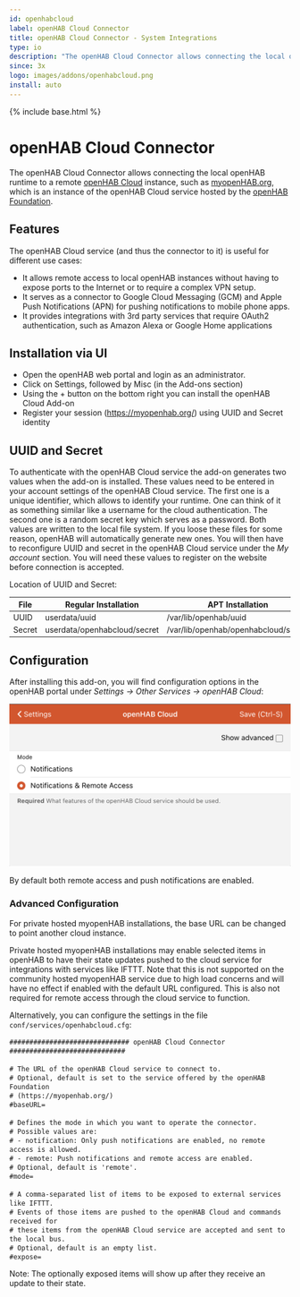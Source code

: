 ```yaml
---
id: openhabcloud
label: openHAB Cloud Connector
title: openHAB Cloud Connector - System Integrations
type: io
description: "The openHAB Cloud Connector allows connecting the local openHAB runtime to a remote [openHAB Cloud](https://github.com/openhab/openhab-cloud/blob/master/README.md) instance, such as [myopenHAB.org](https://www.myopenHAB.org), which is an instance of the"
since: 3x
logo: images/addons/openhabcloud.png
install: auto
---
```


<!-- Attention authors: Do not edit directly. Please add your changes to the appropriate source repository -->

{% include base.html %}

# openHAB Cloud Connector

The openHAB Cloud Connector allows connecting the local openHAB runtime to a remote [openHAB Cloud](https://github.com/openhab/openhab-cloud/blob/master/README.md) instance, such as [myopenHAB.org](https://www.myopenHAB.org), which is an instance of the
openHAB Cloud service hosted by the [openHAB Foundation](https://www.openhabfoundation.org/).

## Features

The openHAB Cloud service (and thus the connector to it) is useful for different use cases:

* It allows remote access to local openHAB instances without having to expose ports to the Internet or to require a complex VPN setup.
* It serves as a connector to Google Cloud Messaging (GCM) and Apple Push Notifications (APN) for pushing notifications to mobile phone apps.
* It provides integrations with 3rd party services that require OAuth2 authentication, such as Amazon Alexa or Google Home applications 

## Installation via UI

* Open the openHAB web portal and login as an administrator.
* Click on Settings, followed by Misc (in the Add-ons section)
* Using the + button on the bottom right you can install the openHAB Cloud Add-on
* Register your session (https://myopenhab.org/) using UUID and Secret identity

## UUID and Secret

To authenticate with the openHAB Cloud service the add-on generates two values when the add-on is installed.
These values need to be entered in your account settings of the openHAB Cloud service.
The first one is a unique identifier, which allows to identify your runtime.
One can think of it as something similar like a username for the cloud authentication.
The second one is a random secret key which serves as a password.
Both values are written to the local file system.
If you loose these files for some reason, openHAB will automatically generate new ones.
You will then have to reconfigure UUID and secret in the openHAB Cloud service under the _My account_ section.
You will need these values to register on the website before connection is accepted.

Location of UUID and Secret:

| File   | Regular Installation         | APT Installation                      |
|--------|------------------------------|---------------------------------------|
| UUID   | userdata/uuid                | /var/lib/openhab/uuid                 |
| Secret | userdata/openhabcloud/secret | /var/lib/openhab/openhabcloud/secret  |

## Configuration

After installing this add-on, you will find configuration options in the openHAB portal under _Settings -> Other Services -> openHAB Cloud_:

![Configuration](doc/configuration.png)

By default both remote access and push notifications are enabled.  

### Advanced Configuration

For private hosted myopenHAB installations, the base URL can be changed to point another cloud instance.

Private hosted myopenHAB installations may enable selected items in openHAB to have their state updates pushed to the cloud service for integrations with services like IFTTT.
Note that this is not supported on the community hosted myopenHAB service due to high load concerns and will have no effect if enabled with the default URL configured.
This is also not required for remote access through the cloud service to function.

Alternatively, you can configure the settings in the file `conf/services/openhabcloud.cfg`:

```
############################## openHAB Cloud Connector #############################

# The URL of the openHAB Cloud service to connect to.
# Optional, default is set to the service offered by the openHAB Foundation
# (https://myopenhab.org/)
#baseURL=

# Defines the mode in which you want to operate the connector.
# Possible values are:
# - notification: Only push notifications are enabled, no remote access is allowed.
# - remote: Push notifications and remote access are enabled.
# Optional, default is 'remote'.
#mode=

# A comma-separated list of items to be exposed to external services like IFTTT. 
# Events of those items are pushed to the openHAB Cloud and commands received for
# these items from the openHAB Cloud service are accepted and sent to the local bus.
# Optional, default is an empty list.
#expose=
```

Note: The optionally exposed items will show up after they receive an update to their state.
